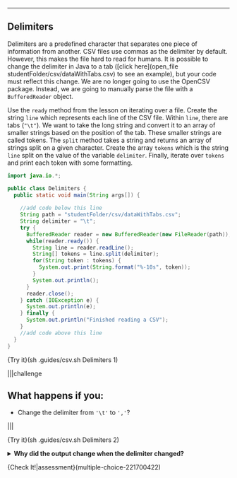 ----------

## Delimiters

Delimiters are a predefined character that separates one piece of information from another. CSV files use commas as the delimiter by default. However, this makes the file hard to read for humans. It is possible to change the delimiter in Java to a tab ([click here](open_file studentFolder/csv/dataWithTabs.csv) to see an example), but your code must reflect this change. We are no longer going to use the OpenCSV package. Instead, we are going to manually parse the file with a `BufferedReader` object.

Use the `ready` method from the lesson on iterating over a file. Create the string `line` which represents each line of the CSV file. Within `line`, there are tabs (`"\t"`). We want to take the long string and convert it to an array of smaller strings based on the position of the tab. These smaller strings are called tokens.  The `split` method takes a string and returns an array of strings split on a given character. Create the array `tokens` which is the string `line` split on the value of the variable `delimiter`. Finally, iterate over `tokens` and print each token with some formatting.

```java
import java.io.*;

public class Delimiters {
  public static void main(String args[]) {
    
    //add code below this line
    String path = "studentFolder/csv/dataWithTabs.csv";
    String delimiter = "\t";
    try {
      BufferedReader reader = new BufferedReader(new FileReader(path));
      while(reader.ready()) {
        String line = reader.readLine();
        String[] tokens = line.split(delimiter);
        for(String token : tokens) {
          System.out.print(String.format("%-10s", token));
        }
        System.out.println();
      }
      reader.close();
    } catch (IOException e) {
      System.out.println(e);
    } finally {
      System.out.println("Finished reading a CSV");
    }
    //add code above this line
  }
}
```

{Try it}(sh .guides/csv.sh Delimiters 1)

|||challenge
## What happens if you:
* Change the delimiter from `'\t'` to `','`?

|||

{Try it}(sh .guides/csv.sh Delimiters 2)

<details>
  <summary><strong>Why did the output change when the delimiter changed?</strong></summary>
  There is a slight difference when the delimiter is a tab and when it is a comma. With a tab delimiter, each row is an array of three strings. When the delimiter is a comma, each row is an array with a single string. Java cannot divide the data into the month, high temperature, and low temperature because it cannot find the delimiter. So it returns one, long string.
</details>

{Check It!|assessment}(multiple-choice-221700422)
